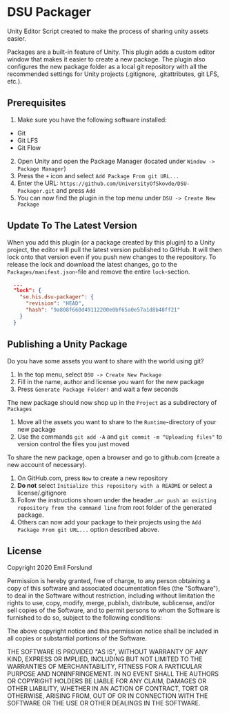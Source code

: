 # DSU Packager
Unity Editor Script created to make the process of sharing unity assets easier.

Packages are a built-in feature of Unity. This plugin adds a custom editor window that makes it easier to create a new package. The plugin also configures the new package folder as a local git repository with all the recommended settings for Unity projects (.gitignore, .gitattributes, git LFS, etc.).

## Prerequisites
1. Make sure you have the following software installed:
* Git
* Git LFS
* Git Flow
2. Open Unity and open the Package Manager (located under `Window -> Package Manager`)
3. Press the `+` icon and select `Add Package From git URL...`
4. Enter the URL: `https://github.com/UniversityOfSkovde/DSU-Packager.git` and press `Add`
5. You can now find the plugin in the top menu under `DSU -> Create New Package`

## Update To The Latest Version
When you add this plugin (or a package created by this plugin) to a Unity project, the editor will pull the latest version published to GitHub. It will then lock onto that version even if you push new changes to the repository. To release the lock and download the latest changes, go to the `Packages/manifest.json`-file and remove the entire `lock`-section.

```json
  ...
  "lock": {
    "se.his.dsu-packager": {
      "revision": "HEAD",
      "hash": "9a808f660d49112200e0bf65a0e57a1d8b48ff21"      
    }
  }
```

## Publishing a Unity Package
Do you have some assets you want to share with the world using git?

1. In the top menu, select `DSU -> Create New Package`
2. Fill in the name, author and license you want for the new package
3. Press `Generate Package Folder!` and wait a few seconds

The new package should now shop up in the `Project` as a subdirectory of `Packages`
1. Move all the assets you want to share to the `Runtime`-directory of your new package
2. Use the commands `git add -A` and `git commit -m "Uploading files"` to version control the files you just moved

To share the new package, open a browser and go to github.com (create a new account of necessary).
1. On GitHub.com, press `New` to create a new repository
2. **Do not** select `Initialize this repository with a README` or select a license/.gitignore
3. Follow the instructions shown under the header `…or push an existing repository from the command line` from root folder of the generated package.
4. Others can now add your package to their projects using the `Add Package From git URL...` option described above.

## License
Copyright 2020 Emil Forslund

Permission is hereby granted, free of charge, to any person obtaining a copy of this software and associated documentation files (the "Software"), to deal in the Software without restriction, including without limitation the rights to use, copy, modify, merge, publish, distribute, sublicense, and/or sell copies of the Software, and to permit persons to whom the Software is furnished to do so, subject to the following conditions:

The above copyright notice and this permission notice shall be included in all copies or substantial portions of the Software.

THE SOFTWARE IS PROVIDED "AS IS", WITHOUT WARRANTY OF ANY KIND, EXPRESS OR IMPLIED, INCLUDING BUT NOT LIMITED TO THE WARRANTIES OF MERCHANTABILITY, FITNESS FOR A PARTICULAR PURPOSE AND NONINFRINGEMENT. IN NO EVENT SHALL THE AUTHORS OR COPYRIGHT HOLDERS BE LIABLE FOR ANY CLAIM, DAMAGES OR OTHER LIABILITY, WHETHER IN AN ACTION OF CONTRACT, TORT OR OTHERWISE, ARISING FROM, OUT OF OR IN CONNECTION WITH THE SOFTWARE OR THE USE OR OTHER DEALINGS IN THE SOFTWARE.
